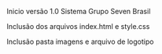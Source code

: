 Inicio versão 1.0 Sistema Grupo Seven Brasil

Inclusão dos arquivos index.html e style.css

Inclusão pasta imagens e arquivo de logotipo
